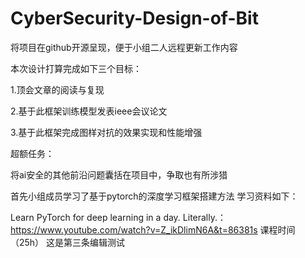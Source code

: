 # CyberSecurity-Design-of-Bit
将项目在github开源呈现，便于小组二人远程更新工作内容

本次设计打算完成如下三个目标：

1.顶会文章的阅读与复现

2.基于此框架训练模型发表ieee会议论文

3.基于此框架完成图样对抗的效果实现和性能增强

超额任务：

将ai安全的其他前沿问题囊括在项目中，争取也有所涉猎

首先小组成员学习了基于pytorch的深度学习框架搭建方法 
学习资料如下：

Learn PyTorch for deep learning in a day. Literally.：https://www.youtube.com/watch?v=Z_ikDlimN6A&t=86381s 课程时间（25h）
这是第三条编辑测试
